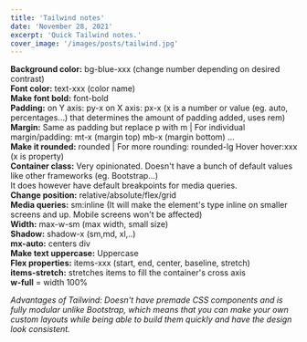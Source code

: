 ```yaml
---
title: 'Tailwind notes'
date: 'November 28, 2021'
excerpt: 'Quick Tailwind notes.'
cover_image: '/images/posts/tailwind.jpg'
---
```


**Background color:** bg-blue-xxx (change number depending on desired contrast) \
**Font color:** text-xxx (color name) \
**Make font bold:** font-bold \
**Padding:** on Y axis: py-x on X axis: px-x (x is a number or value (eg. auto, percentages...) that determines the amount of padding added, uses rem) \
**Margin:** Same as padding but replace p with m | For individual margin/padding: mt-x (margin top) mb-x (margin bottom) ... \
**Make it rounded:** rounded | For more rounding: rounded-lg
Hover hover:xxx (x is property) \
**Container class:** Very opinionated. Doesn't have a bunch of default values like other frameworks (eg. Bootstrap...) \
It does however have default breakpoints for media queries. \
**Change position:** relative/absolute/flex/grid \
**Media queries:** sm:inline (It will make the element's type inline on smaller screens and up. Mobile screens won't be affected) \
**Width:** max-w-sm (max width, small size) \
**Shadow:** shadow-x (sm,md, xl,..) \
**mx-auto:** centers div \
**Make text uppercase:**  Uppercase \
**Flex properties:** items-xxx (start, end, center, baseline, stretch) \
**items-stretch:** stretches items to fill the container's cross axis \
**w-full** = width 100%

*Advantages of Tailwind: Doesn't have premade CSS components and is fully modular unlike Bootstrap, which means that you can make your own custom layouts while being able to build them quickly and have the design look consistent.*